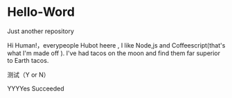 # Hello-Word
Just another repository

Hi Human!，everypeople
Hubot heere , I like Node,js and Coffeescript(that's what I'm made off ).
I've had tacos on the moon and find them far superior to Earth tacos.

测试（Y or N）

YYYYes
Succeeded
